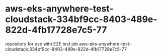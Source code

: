 # aws-eks-anywhere-test-cloudstack-334bf9cc-8403-489e-822d-4fb17728e7c5-77
repository for use with E2E test job aws-eks-anywhere-test-cloudstack:334bf9cc-8403-489e-822d-4fb17728e7c5-77
